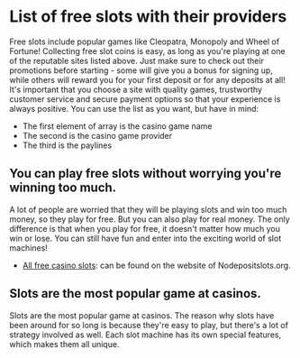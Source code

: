 # List of free slots with their providers

Free slots include popular games like Cleopatra, Monopoly and Wheel of Fortune! Collecting free slot coins is easy, as long as you're playing at one of the reputable sites listed above. Just make sure to check out their promotions before starting - some will give you a bonus for signing up, while others will reward you for your first deposit or for any deposits at all! It's important that you choose a site with quality games, trustworthy customer service and secure payment options so that your experience is always positive.
You can use the list as you want, but have in mind:
* The first element of array is the casino game name
* The second is the casino game provider
* The third is the paylines

## You can play free slots without worrying you're winning too much.
A lot of people are worried that they will be playing slots and win too much money, so they play for free. But you can also play for real money. The only difference is that when you play for free, it doesn't matter how much you win or lose. You can still have fun and enter into the exciting world of slot machines!
* [All free casino slots](https://nodepositslots.org/online-slots/): can be found on the website of Nodepositslots.org.

## Slots are the most popular game at casinos.
Slots are the most popular game at casinos. The reason why slots have been around for so long is because they're easy to play, but there's a lot of strategy involved as well. Each slot machine has its own special features, which makes them all unique.
